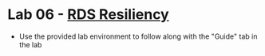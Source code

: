 # Lab 06 - [RDS Resiliency](https://learn.acloud.guru/handson/aacf9e92-0bb7-4969-aaf7-e2e106a7e339)

* Use the provided lab environment to follow along with the "Guide" tab in the lab
